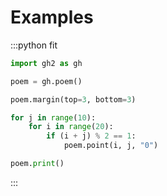 # Examples

:::python fit

```py
import gh2 as gh

poem = gh.poem()

poem.margin(top=3, bottom=3)

for j in range(10):
    for i in range(20):
        if (i + j) % 2 == 1:
            poem.point(i, j, "0")

poem.print()
```

:::
